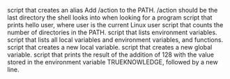 script that creates an alias
Add /action to the PATH. /action should be the last directory the shell looks into when looking for a program
script that prints hello user, where user is the current Linux user
script that counts the number of directories in the PATH.
script that lists environment variables.
script that lists all local variables and environment variables, and functions.
script that creates a new local variable.
script that creates a new global variable.
script that prints the result of the addition of 128 with the value stored in the environment variable TRUEKNOWLEDGE, followed by a new line.